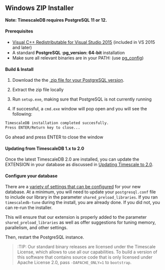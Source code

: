 ## Windows ZIP Installer [](installation-windows)

**Note: TimescaleDB requires PostgreSQL 11 or 12.**

#### Prerequisites

- [Visual C++ Redistributable for Visual Studio 2015][c_plus] (included in VS 2015 and later)
- A standard **PostgreSQL :pg_version: 64-bit** installation
- Make sure all relevant binaries are in your PATH: (use [pg_config][])

#### Build & Install

1. Download the the [.zip file for your PostgreSQL version][windows-dl].

1. Extract the zip file locally

1. Run `setup.exe`, making sure that PostgreSQL is not currently running

1. If successful, a `cmd.exe` window will pop open and you will see the following:
```bash
TimescaleDB installation completed succesfully.
Press ENTER/Return key to close...
```
Go ahead and press ENTER to close the window

#### Updating from TimescaleDB 1.x to 2.0
Once the latest TimescaleDB 2.0 are installed, you can update the EXTENSION 
in your database as discussed in [Updating Timescale to 2.0][update-tsdb-2].

#### Configure your database

There are a [variety of settings that can be configured][config] for your
new database. At a minimum, you will need to update your `postgresql.conf`
file to include our library in the parameter `shared_preload_libraries`.
If you ran `timescaledb-tune` during the install, you are already done.
If you did not, you can re-run the installer.

This will ensure that our extension is properly added to the parameter
`shared_preload_libraries` as well as offer suggestions for tuning memory,
parallelism, and other settings.

Then, restart the PostgreSQL instance.

>:TIP: Our standard binary releases are licensed under the Timescale License,
which allows to use all our capabilities.
To build a version of this software that contains
source code that is only licensed under Apache License 2.0, pass `-DAPACHE_ONLY=1`
to `bootstrap`.   

[c_plus]: https://www.microsoft.com/en-us/download/details.aspx?id=48145
[pg_config]: https://www.postgresql.org/docs/10/static/app-pgconfig.html
[windows-dl]:  https://timescalereleases.blob.core.windows.net/windows/timescaledb-postgresql-:pg_version:_x.y.z-windows-amd64.zip
[config]: /getting-started/configuring
[contact]: https://www.timescale.com/contact
[slack]: https://slack.timescale.com/
[update-tsdb-2]: /update-timescaledb/update-tsdb-2
